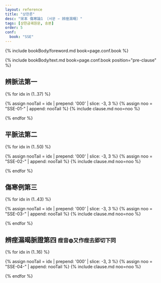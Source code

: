 ```yaml
---
layout: reference
title: "상한론"
desc: "宋本 傷寒論1 〔서문 ∽ 辨痓濕暍〕"
tags: [상한금궤원문, 송본]
order: 5
conf:
  book: "SSE"
---
```



<!--
[刻《仲景全書》序]({{site.baseurl}}/reference/Books/Shanghanlun/Foreword/송본_조개미_서)

[《傷寒論》序]({{site.baseurl}}/reference/Books/Shanghanlun/Foreword/송본_임억_서)

[《傷寒卒病論》集]({{site.baseurl}}/reference/Books/Shanghanlun/Foreword/송본_상한잡병론_집론)

[醫林列傳]({{site.baseurl}}/reference/Books/Shanghanlun/Foreword/송본_의림열전)

[國子監]({{site.baseurl}}/reference/Books/Shanghanlun/Foreword/송본_국자감_상서)
-->

{% include bookBody/foreword.md book=page.conf.book %}

{% include bookBody/text.md book=page.conf.book position="pre-clause" %}

## 辨脈法第一

{% for idx in (1..37) %}

{% assign nooTail = idx | prepend: '000' | slice: -3, 3 %}
{% assign noo = "SSE-01-" | append: nooTail %}
{% include clause.md noo=noo %}

{% endfor %}



## 平脈法第二

{% for idx in (1..50) %}

{% assign nooTail = idx | prepend: '000' | slice: -3, 3 %}
{% assign noo = "SSE-02-" | append: nooTail %}
{% include clause.md noo=noo %}

{% endfor %}

## 傷寒例第三

{% for idx in (1..43) %}

{% assign nooTail = idx | prepend: '000' | slice: -3, 3 %}
{% assign noo = "SSE-03-" | append: nooTail %}
{% include clause.md noo=noo %}

{% endfor %}


## 辨痓濕暍脈證第四 <small>痓音◍又作痓去郢切下同</small>

{% for idx in (1..16) %}

{% assign nooTail = idx | prepend: '000' | slice: -3, 3 %}
{% assign noo = "SSE-04-" | append: nooTail %}
{% include clause.md noo=noo %}

{% endfor %}

